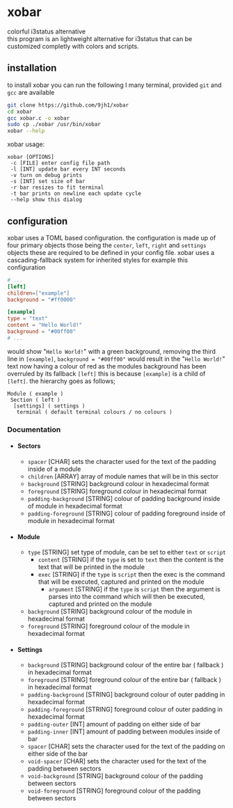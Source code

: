# xobar

colorful i3status alternative
<br>
this program is an lightweight alternative for i3status that can be customized completly with colors and scripts.
<br>

## installation
to install xobar you can run the following I many terminal, provided `git` and `gcc` are available 
```BASH
git clone https://github.com/9jh1/xobar
cd xobar 
gcc xobar.c -o xobar
sudo cp ./xobar /usr/bin/xobar
xobar --help
```
xobar usage: 
```
xobar [OPTIONS]
 -c [FILE] enter config file path
 -l [INT] update bar every INT seconds
 -v turn on debug prints
 -s [INT] set size of bar
 -r bar resizes to fit terminal
 -t bar prints on newline each update cycle
 --help show this dialog
```
## configuration
xobar uses a TOML based configuration.
the configuration is made up of four primary objects those being the `center`, `left`, `right` and `settings` objects these are required to be defined in your config file. xobar uses a cascading-fallback system for inherited styles for example this configuration
```TOML
# ...
[left] 
children=["example"]
background = "#ff0000"

[example]
type = "text"
content = "Hello World!"
background = "#00ff00" 
# ...
``` 
would show "`Hello World!`" with a green background, removing the third line in `[example]`, `background = "#00ff00"` would result in the "`Hello World!`" text now having a colour of red as the modules background has been overruled by its fallback `[left]` this is because `[example]` is a child of `[left]`. the hierarchy goes as follows; 
```
Module ( example ) 
 Section ( left ) 
  [settings] ( settings ) 
   terminal ( default terminal colours / no colours )
```
### Documentation
- #### Sectors 
  - `spacer` [CHAR] sets the character used for the text of the padding inside of a module
  - `children` [ARRAY] array of module names that will be in this sector
  - `background` [STRING] background colour in hexadecimal format
  - `foreground` [STRING] foreground colour in hexadecimal format
  - `padding-background` [STRING] colour of padding background inside of module in hexadecimal format
  - `padding-foreground` [STRING] colour of padding foreground inside of module in hexadecimal format 
- #### Module
  - `type` [STRING] set type of module, can be set to either `text` or `script`
    - `content` [STRING] if the `type` is set to `text` then the content is the text that will be printed in the module
    - `exec` [STRING] if the `type` is `script` then the exec is the command that will be executed, captured and printed on the module
      - `argument` [STRING] if the `type` is `script` then the argument is parses into the command which will then be executed, captured and printed on the module
  - `background` [STRING] background colour of the module in hexadecimal format
  - `foreground` [STRING] foreground colour of the module in hexadecimal format 
- #### Settings
  - `background` [STRING] background colour of the entire bar ( fallback ) in hexadecimal format
  - `foreground` [STRING] foreground colour of the entire bar ( fallback ) in hexadecimal format 
  - `padding-background` [STRING] background colour of outer padding in hexadecimal format
  - `padding-foreground` [STRING] foreground colour of outer padding in hexadecimal format 
  - `padding-outer` [INT] amount of padding on either side of bar 
  - `padding-inner` [INT] amount of padding between modules inside of bar
  - `spacer` [CHAR] sets the character used for the text of the padding on either side of the bar 
  - `void-spacer` [CHAR] sets the character used for the text of the padding between sectors 
  - `void-background` [STRING] background colour of the padding between sectors 
  - `void-foreground` [STRING] foreground colour of the padding between sectors 
